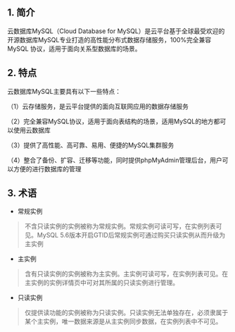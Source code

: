 ## 1. 简介
云数据库MySQL（Cloud Database for MySQL）是云平台基于全球最受欢迎的开源数据库MySQL专业打造的高性能分布式数据存储服务，100%完全兼容MySQL 协议，适用于面向关系型数据库的场景。

## 2. 特点
云数据库MySQL主要具有以下一些特点：

（1）云存储服务，是云平台提供的面向互联网应用的数据存储服务

（2）完全兼容MySQL协议，适用于面向表结构的场景，适用MySQL的地方都可以使用云数据库

（3）提供了高性能、高可靠、易用、便捷的MySQL集群服务

（4）整合了备份、扩容、迁移等功能，同时提供phpMyAdmin管理后台，用户可以方便的进行数据库的管理

## 3. 术语
* 常规实例
>不含只读实例的实例被称为常规实例。常规实例可读可写，在实例列表可见。MySQL 5.6版本开启GTID后常规实例可通过购买只读实例从而升级为主实例

* 主实例
>含有只读实例的实例被称为主实例。主实例可读可写，在实例列表可见。在主实例的实例详情页中可对其所属的只读实例进行管理。

* 只读实例
>仅提供读功能的实例被称为只读实例。只读实例无法单独存在，必须隶属于某个主实例，唯一数据来源是从主实例同步数据，在实例列表中不可见。